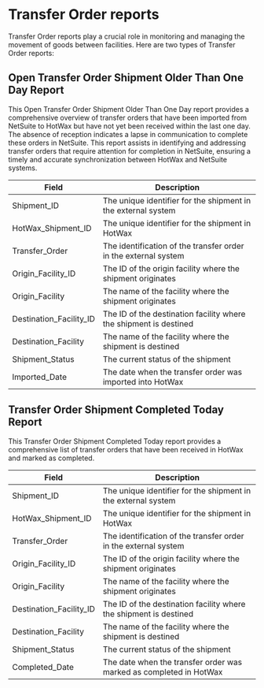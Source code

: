 # Transfer Order reports
Transfer Order reports play a crucial role in monitoring and managing the movement of goods between facilities. Here are two types of Transfer Order reports:

## Open Transfer Order Shipment Older Than One Day Report

This Open Transfer Order Shipment Older Than One Day report provides a comprehensive overview of transfer orders that have been imported from NetSuite to HotWax but have not yet been received within the last one day. The absence of reception indicates a lapse in communication to complete these orders in NetSuite. This report assists in identifying and addressing transfer orders that require attention for completion in NetSuite, ensuring a timely and accurate synchronization between HotWax and NetSuite systems.



| Field                  | Description                                             |
|------------------------|---------------------------------------------------------|
| Shipment_ID            | The unique identifier for the shipment in the external system |
| HotWax_Shipment_ID     | The unique identifier for the shipment in HotWax       |
| Transfer_Order         | The identification of the transfer order in the external system |
| Origin_Facility_ID     | The ID of the origin facility where the shipment originates |
| Origin_Facility        | The name of the facility where the shipment originates  |
| Destination_Facility_ID| The ID of the destination facility where the shipment is destined |
| Destination_Facility   | The name of the facility where the shipment is destined  |
| Shipment_Status        | The current status of the shipment                      |
| Imported_Date          | The date when the transfer order was imported into HotWax |


## Transfer Order Shipment Completed Today Report

This Transfer Order Shipment Completed Today report provides a comprehensive list of transfer orders that have been received in HotWax and marked as completed.

| Field                  | Description                                             |
|------------------------|---------------------------------------------------------|
| Shipment_ID            | The unique identifier for the shipment in the external system |
| HotWax_Shipment_ID     | The unique identifier for the shipment in HotWax       |
| Transfer_Order         | The identification of the transfer order in the external system |
| Origin_Facility_ID     | The ID of the origin facility where the shipment originates |
| Origin_Facility        | The name of the facility where the shipment originates  |
| Destination_Facility_ID| The ID of the destination facility where the shipment is destined |
| Destination_Facility   | The name of the facility where the shipment is destined  |
| Shipment_Status        | The current status of the shipment                      |
| Completed_Date         | The date when the transfer order was marked as completed in HotWax |